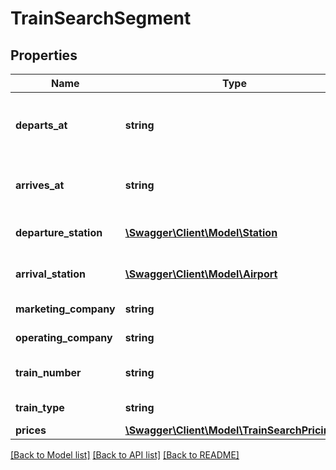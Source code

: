 # TrainSearchSegment

## Properties
Name | Type | Description | Notes
------------ | ------------- | ------------- | -------------
**departs_at** | **string** | The &lt;a href&#x3D;\&quot;https://en.wikipedia.org/wiki/ISO_8601\&quot;&gt;ISO 8601&lt;/a&gt; date-time of the train&#39;s departure in the local time zone of the departure station, in the format YYYY-MM-DDTHH:mm. | 
**arrives_at** | **string** | The &lt;a href&#x3D;\&quot;https://en.wikipedia.org/wiki/ISO_8601\&quot;&gt;ISO 8601&lt;/a&gt; date-time of the train&#39;s arrival in the local time zone of the arrival station, in the format YYYY-MM-DDTHH:mm. | 
**departure_station** | [**\Swagger\Client\Model\Station**](Station.md) | The station object representing the station at which the passenger should board this train in order to complete this part of the itinerary. | 
**arrival_station** | [**\Swagger\Client\Model\Airport**](Airport.md) | The station object representing the station at which the passenger should disembark this train in order to complete this part of the itinerary. | 
**marketing_company** | **string** | The name of the train company selling this train journey. This is the name you should see printed on your ticket. | 
**operating_company** | **string** | The name of the train company operating this train journey. This is the name you should see written on the train. | 
**train_number** | **string** | The identifying number of this train service. Usually the marketing company will only operate on train per day with this train number. | 
**train_type** | **string** | The type of train that you may expect for this journey. For example&amp;colon; InterCity, Regional... | [optional] 
**prices** | [**\Swagger\Client\Model\TrainSearchPricing[]**](TrainSearchPricing.md) | Possible pricing for this train journey. | 

[[Back to Model list]](../README.md#documentation-for-models) [[Back to API list]](../README.md#documentation-for-api-endpoints) [[Back to README]](../README.md)


